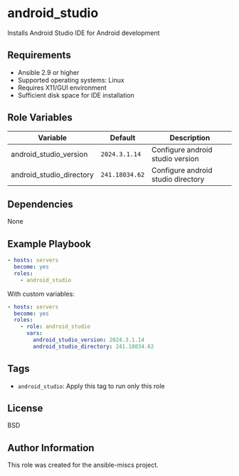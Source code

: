 android_studio
=========

Installs Android Studio IDE for Android development

Requirements
------------

- Ansible 2.9 or higher
- Supported operating systems: Linux
- Requires X11/GUI environment
- Sufficient disk space for IDE installation

Role Variables
--------------

| Variable | Default | Description |
|----------|---------|-------------|
| android_studio_version | `2024.3.1.14` | Configure android studio version |
| android_studio_directory | `241.18034.62` | Configure android studio directory |

Dependencies
------------

None

Example Playbook
----------------

```yaml
- hosts: servers
  become: yes
  roles:
    - android_studio
```

With custom variables:

```yaml
- hosts: servers
  become: yes
  roles:
    - role: android_studio
      vars:
        android_studio_version: 2024.3.1.14
        android_studio_directory: 241.18034.62
```

Tags
----

- `android_studio`: Apply this tag to run only this role

License
-------

BSD

Author Information
------------------

This role was created for the ansible-miscs project.
